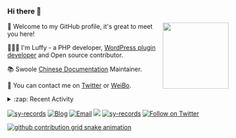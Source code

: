 ### Hi there 👋

<a href="https://github.com/sy-records"><img src="https://cdn.jsdelivr.net/gh/sy-records/staticfile/images/202007/huaji.gif" align="right" height="150"></a>

🎉 Welcome to my GitHub profile, it's great to meet you here!

👨🏻‍💻 I'm Luffy - a PHP developer, [WordPress plugin developer](https://profiles.wordpress.org/shenyanzhi/#content-plugins) and Open source contributor.

📚 Swoole [Chinese Documentation](https://wiki.swoole.com/) Maintainer.

💬 You can contact me on [Twitter](https://twitter.com/lufeidot) or [WeiBo](https://weibo.com/i3l4521).

<details>
<summary>:zap: Recent Activity</summary>

<!--START_SECTION:activity-->
1. ❗️ Closed issue [#1767](https://github.com/docsifyjs/docsify/issues/1767) in [docsifyjs/docsify](https://github.com/docsifyjs/docsify)
2. 🗣 Commented on [#1767](https://github.com/docsifyjs/docsify/issues/1767) in [docsifyjs/docsify](https://github.com/docsifyjs/docsify)
3. 🎉 Merged PR [#38](https://github.com/OpenSourceWin/OpenSourceWin.github.io/pull/38) in [OpenSourceWin/OpenSourceWin.github.io](https://github.com/OpenSourceWin/OpenSourceWin.github.io)
4. 💪 Opened PR [#37](https://github.com/OpenSourceWin/OpenSourceWin.github.io/pull/37) in [OpenSourceWin/OpenSourceWin.github.io](https://github.com/OpenSourceWin/OpenSourceWin.github.io)
5. 🎉 Merged PR [#35](https://github.com/OpenSourceWin/OpenSourceWin.github.io/pull/35) in [OpenSourceWin/OpenSourceWin.github.io](https://github.com/OpenSourceWin/OpenSourceWin.github.io)
<!--END_SECTION:activity-->

</details>

<a href="https://github.com/sy-records"><img src="https://komarev.com/ghpvc/?username=sy-records" alt="sy-records" /></a>
<a href="https://qq52o.me"><img src="https://img.shields.io/badge/Blog-qq52o.me-blue" alt="Blog" /></a>
<a href="mailto:lufei@php.net"><img src="https://img.shields.io/badge/Email-lufei@php.net-blue" alt="Email" /></a>
<a href="https://github.com/sy-records?tab=followers"><img src="https://img.shields.io/github/followers/sy-records"></a>
<a href="https://cdn.jsdelivr.net/gh/sy-records/staticfile/images/202012/wechat_white.png" title="点击查看公众号二维码"><img src="https://img.shields.io/badge/%E5%85%AC%E4%BC%97%E5%8F%B7-%E6%B2%88%E5%94%81%E5%BF%97-07C160?logo=WeChat" alt="sy-records" /></a>
<a href="https://twitter.com/intent/follow?screen_name=lufeidot"><img src="https://img.shields.io/twitter/follow/lufeidot.svg?style=social&label=Follow%20@lufeidot" alt="Follow on Twitter"></a>

[![github contribution grid snake animation](https://cdn.jsdelivr.net/gh/sy-records/sy-records@output/github-contribution-grid-snake.svg)](https://github.com/sy-records)

<!--
( ๑ˊ•̥▵•)੭₎₎ Welcome to follow me and give me a star :)
-->
